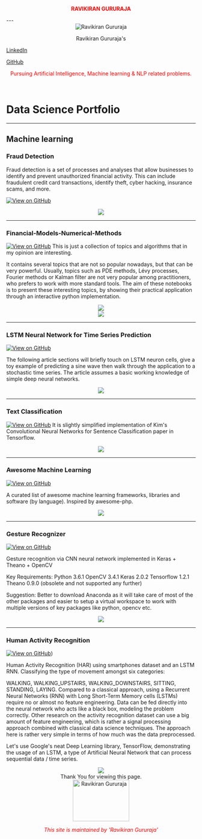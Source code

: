 <p align=center style="color:red" size=4><b>RAVIKIRAN GURURAJA</b></p>
---
<center> <img src= "assets/img/king3.jpg" alt="Ravikiran Gururaja"> </center>

<p align="center">
 Ravikiran Gururaja's
 
<a href="https://www.linkedin.com/in/g-ravikiran-650926274//">  LinkedIn  </a>

 <a href="https://github.com/Ravikiran-Gururaja">  GitHub  </a>
<br>   
 <center> <p style="color:red">Pursuing Artificial Intelligence, Machine learning & NLP related problems.</p> </center>
  <br>
  </p>

# Data Science Portfolio
---
## Machine learning

### Fraud Detection

Fraud detection is a set of processes and analyses that allow businesses to identify and prevent unauthorized financial activity. This can include fraudulent credit card transactions, identify theft, cyber hacking, insurance scams, and more.

[![View on GitHub](https://img.shields.io/badge/GitHub-View_on_GitHub-blue?logo=GitHub)]((https://ravikiran-gururaja.github.io/minimal/))
<br>
<center> <img src= "assets/img/fraud_detection.png"/> </center>

---
### Financial-Models-Numerical-Methods

[![View on GitHub](https://img.shields.io/badge/GitHub-View_on_GitHub-blue?logo=GitHub)](https://ravikiran-gururaja.github.io/minimal/)
This is just a collection of topics and algorithms that in my opinion are interesting.

It contains several topics that are not so popular nowadays, but that can be very powerful. Usually, topics such as PDE methods, Lévy processes, Fourier methods or Kalman filter are not very popular among practitioners, who prefers to work with more standard tools.
The aim of these notebooks is to present these interesting topics, by showing their practical application through an interactive python implementation.

<center> <img src= "assets/img/financial_modeling.jpg"/> </center>

<center> <img src= "assets/img/financial_modeling_in_python.jpg"/> </center>

---
### LSTM Neural Network for Time Series Prediction

[![View on GitHub](https://img.shields.io/badge/GitHub-View_on_GitHub-blue?logo=GitHub)](https://ravikiran-gururaja.github.io/minimal/)

The following article sections will briefly touch on LSTM neuron cells, give a toy example of predicting a sine wave then walk through the application to a stochastic time series. The article assumes a basic working knowledge of simple deep neural networks.

<center><img src="https://camo.githubusercontent.com/a085b4fe60690252b8aa2de917c53fc3f63aec21aafea21c8f1ecb543d2c44cb/68747470733a2f2f7777772e616c74756d696e74656c6c6967656e63652e636f6d2f6173736574732f74696d652d7365726965732d70726564696374696f6e2d7573696e672d6c73746d2d646565702d6e657572616c2d6e6574776f726b732f73696e776176655f66756c6c5f7365712e706e67"/></center>

---
### Text Classification

[![View on GitHub](https://img.shields.io/badge/GitHub-View_on_GitHub-blue?logo=GitHub)](https://ravikiran-gururaja.github.io/minimal/)
It is slightly simplified implementation of Kim's Convolutional Neural Networks for Sentence Classification paper in Tensorflow.

<center> <img src ="assets/img/Convolutional-neural-network-sample-Cho-Kim-2021.png"/> </center>

---
### Awesome Machine Learning

[![View on GitHub](https://img.shields.io/badge/GitHub-View_on_GitHub-blue?logo=GitHub)]((https://ravikiran-gururaja.github.io/minimal/))

A curated list of awesome machine learning frameworks, libraries and software (by language). Inspired by awesome-php.

<center> <img src= "assets/img/machine_learning.jpg"/> </center>

---
### Gesture Recognizer

[![View on GitHub](https://img.shields.io/badge/GitHub-View_on_GitHub-blue?logo=GitHub)](https://ravikiran-gururaja.github.io/minimal/)

Gesture recognition via CNN neural network implemented in Keras + Theano + OpenCV

Key Requirements: Python 3.6.1 OpenCV 3.4.1 Keras 2.0.2 Tensorflow 1.2.1 Theano 0.9.0 (obsolete and not supported any further)

Suggestion: Better to download Anaconda as it will take care of most of the other packages and easier to setup a virtual workspace to work with multiple versions of key packages like python, opencv etc.

<center> <img src="assets/img/gesture_recognizer.png"/> </center>

---
### Human Activity Recognition

[![View on GitHub](https://img.shields.io/badge/GitHub-View_on_GitHub-blue?logo=GitHub)](https://ravikiran-gururaja.github.io/minimal/))

Human Activity Recognition (HAR) using smartphones dataset and an LSTM RNN. Classifying the type of movement amongst six categories:

WALKING,
WALKING_UPSTAIRS,
WALKING_DOWNSTAIRS,
SITTING,
STANDING,
LAYING.
Compared to a classical approach, using a Recurrent Neural Networks (RNN) with Long Short-Term Memory cells (LSTMs) require no or almost no feature engineering. Data can be fed directly into the neural network who acts like a black box, modeling the problem correctly. Other research on the activity recognition dataset can use a big amount of feature engineering, which is rather a signal processing approach combined with classical data science techniques. The approach here is rather very simple in terms of how much was the data preprocessed.

Let's use Google's neat Deep Learning library, TensorFlow, demonstrating the usage of an LSTM, a type of Artificial Neural Network that can process sequential data / time series.

<center> <img src="assets/img/Human_activity.jpg"/> </center>

<center>Thank You for viewing this page.</center>

<center> <img src="assets/img/Image(184).jpg" alt="Ravikiran Gururaja" width=150 height=110> </center>

<center> <p style="color:red"><i> This site is maintained by 'Ravikiran Gururaja'</i></p></center>
